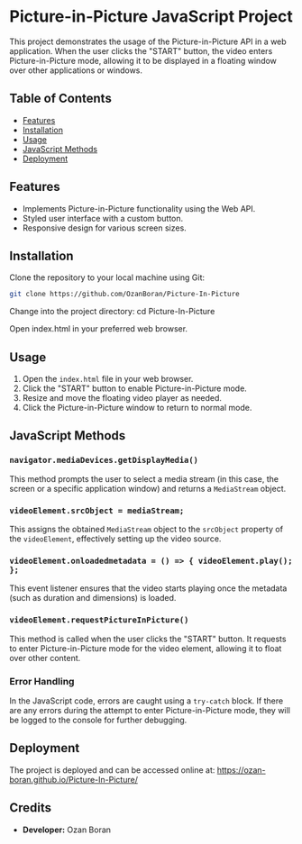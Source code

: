 # Picture-in-Picture JavaScript Project

This project demonstrates the usage of the Picture-in-Picture API in a web application. When the user clicks the "START" button, the video enters Picture-in-Picture mode, allowing it to be displayed in a floating window over other applications or windows.

## Table of Contents

- [Features](#features)
- [Installation](#installation)
- [Usage](#usage)
- [JavaScript Methods](#javascript-methods)
- [Deployment](#deployment)
  
## Features

- Implements Picture-in-Picture functionality using the Web API.
- Styled user interface with a custom button.
- Responsive design for various screen sizes.

## Installation

Clone the repository to your local machine using Git:

```bash
git clone https://github.com/OzanBoran/Picture-In-Picture
```

Change into the project directory:
cd Picture-In-Picture

Open index.html in your preferred web browser.

## Usage

1. Open the `index.html` file in your web browser.
2. Click the "START" button to enable Picture-in-Picture mode.
3. Resize and move the floating video player as needed.
4. Click the Picture-in-Picture window to return to normal mode.

## JavaScript Methods

### `navigator.mediaDevices.getDisplayMedia()`

This method prompts the user to select a media stream (in this case, the screen or a specific application window) and returns a `MediaStream` object.

### `videoElement.srcObject = mediaStream;`

This assigns the obtained `MediaStream` object to the `srcObject` property of the `videoElement`, effectively setting up the video source.

### `videoElement.onloadedmetadata = () => { videoElement.play(); };`

This event listener ensures that the video starts playing once the metadata (such as duration and dimensions) is loaded.

### `videoElement.requestPictureInPicture()`

This method is called when the user clicks the "START" button. It requests to enter Picture-in-Picture mode for the video element, allowing it to float over other content.

### Error Handling

In the JavaScript code, errors are caught using a `try-catch` block. If there are any errors during the attempt to enter Picture-in-Picture mode, they will be logged to the console for further debugging.

## Deployment

The project is deployed and can be accessed online at: https://ozan-boran.github.io/Picture-In-Picture/

## Credits
- **Developer:** Ozan Boran
